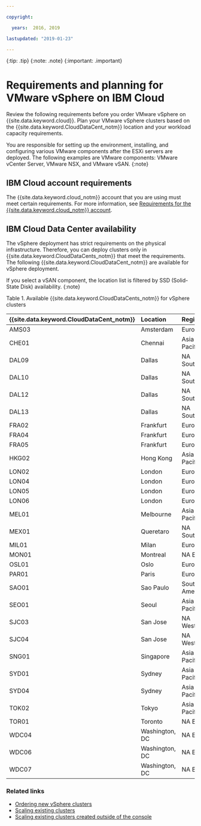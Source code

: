 ```yaml
---

copyright:

  years:  2016, 2019

lastupdated: "2019-01-23"

---
```


{:tip: .tip}
{:note: .note}
{:important: .important}

# Requirements and planning for VMware vSphere on IBM Cloud

Review the following requirements before you order VMware vSphere on {{site.data.keyword.cloud}}. Plan your VMware vSphere clusters based on the {{site.data.keyword.CloudDataCent_notm}} location and your workload capacity requirements.

You are responsible for setting up the environment, installing, and configuring various VMware components after the ESXi servers are deployed. The following examples are VMware components: VMware vCenter Server, VMware NSX, and VMware vSAN.
{:note}

## IBM Cloud account requirements

The {{site.data.keyword.cloud_notm}} account that you are using must meet certain requirements. For more information, see [Requirements for the {{site.data.keyword.cloud_notm}} account](/docs/services/vmwaresolutions/vmonic?topic=vmware-solutions-requirements-for-the-ibm-cloud-infrastructure-account).

## IBM Cloud Data Center availability

The vSphere deployment has strict requirements on the physical infrastructure. Therefore, you can deploy clusters only in {{site.data.keyword.CloudDataCents_notm}} that meet the requirements. The following {{site.data.keyword.CloudDataCent_notm}} are available for vSphere deployment.

If you select a vSAN component, the location list is filtered by SSD (Solid-State Disk) availability.
{:note}

Table 1. Available {{site.data.keyword.CloudDataCents_notm}} for vSphere clusters

| {{site.data.keyword.CloudDataCent_notm}} | Location | Region |
|:----------------------|:---------|:-------|
| AMS03 | Amsterdam | Europe |
| CHE01 | Chennai | Asia-Pacific |
| DAL09 | Dallas | NA South |
| DAL10 | Dallas | NA South |
| DAL12 | Dallas | NA South |
| DAL13 | Dallas | NA South |
| FRA02 | Frankfurt | Europe |
| FRA04 | Frankfurt | Europe |
| FRA05 | Frankfurt | Europe |
| HKG02 | Hong Kong | Asia-Pacific |
| LON02 | London | Europe |
| LON04 | London | Europe |
| LON05 | London | Europe |
| LON06 | London | Europe |
| MEL01 | Melbourne | Asia-Pacific |
| MEX01 | Queretaro | NA South |
| MIL01 | Milan | Europe |
| MON01 | Montreal | NA East |
| OSL01 | Oslo | Europe |
| PAR01 | Paris | Europe |
| SAO01 | Sao Paulo | South America |
| SEO01 | Seoul | Asia-Pacific |
| SJC03 | San Jose | NA West |
| SJC04 | San Jose | NA West |
| SNG01 | Singapore | Asia-Pacific |
| SYD01 | Sydney | Asia-Pacific |
| SYD04 | Sydney | Asia-Pacific |
| TOK02 | Tokyo | Asia-Pacific |
| TOR01 | Toronto | NA East |
| WDC04 | Washington, DC | NA East |
| WDC06 | Washington, DC | NA East |
| WDC07 | Washington, DC | NA East |

### Related links

* [Ordering new vSphere clusters](/docs/services/vmwaresolutions/vsphere?topic=vmware-solutions-ordering-new-vsphere-clusters)
* [Scaling existing clusters](/docs/services/vmwaresolutions/vsphere?topic=vmware-solutions-scaling-existing-vsphere-clusters)
* [Scaling existing clusters created outside of the console](/docs/services/vmwaresolutions/vsphere?topic=vmware-solutions-scaling-clusters-created-outside-of-the-console)
